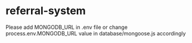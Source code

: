 # referral-system
Please add MONGODB_URL in .env file or change process.env.MONGODB_URL value in database/mongoose.js accordingly
